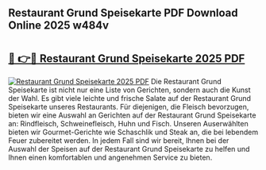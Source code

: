 ## Restaurant Grund Speisekarte PDF Download Online 2025 w484v

# <h2><a href="http://gcalqr.nevu.top/?p=Restaurant+Grund+Speisekarte">🔗 👉🔴 Restaurant Grund Speisekarte 2025 PDF</a></h2>

[![Restaurant Grund Speisekarte 2025 PDF](https://i.imgur.com/dBaPXMq.png)](http://gcalqr.nevu.top/?p=Restaurant+Grund+Speisekarte)
Die Restaurant Grund Speisekarte ist nicht nur eine Liste von Gerichten, sondern auch die Kunst der Wahl. Es gibt viele leichte und frische Salate auf der Restaurant Grund Speisekarte unseres Restaurants. Für diejenigen, die Fleisch bevorzugen, bieten wir eine Auswahl an Gerichten auf der Restaurant Grund Speisekarte an: Rindfleisch, Schweinefleisch, Huhn und Fisch. Unseren Auserwählten bieten wir Gourmet-Gerichte wie Schaschlik und Steak an, die bei lebendem Feuer zubereitet werden. In jedem Fall sind wir bereit, Ihnen bei der Auswahl der Speisen auf der Restaurant Grund Speisekarte zu helfen und Ihnen einen komfortablen und angenehmen Service zu bieten.
